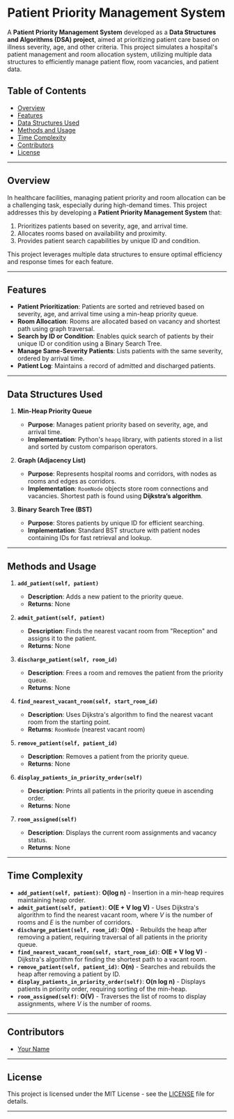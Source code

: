 # Patient Priority Management System

A **Patient Priority Management System** developed as a **Data Structures and Algorithms (DSA) project**, aimed at prioritizing patient care based on illness severity, age, and other criteria. This project simulates a hospital's patient management and room allocation system, utilizing multiple data structures to efficiently manage patient flow, room vacancies, and patient data.

## Table of Contents

- [Overview](#overview)
- [Features](#features)
- [Data Structures Used](#data-structures-used)
- [Methods and Usage](#methods-and-usage)
- [Time Complexity](#time-complexity)
- [Contributors](#contributors)
- [License](#license)

---

## Overview

In healthcare facilities, managing patient priority and room allocation can be a challenging task, especially during high-demand times. This project addresses this by developing a **Patient Priority Management System** that:

1. Prioritizes patients based on severity, age, and arrival time.
2. Allocates rooms based on availability and proximity.
3. Provides patient search capabilities by unique ID and condition.

This project leverages multiple data structures to ensure optimal efficiency and response times for each feature.

---

## Features

- **Patient Prioritization**: Patients are sorted and retrieved based on severity, age, and arrival time using a min-heap priority queue.
- **Room Allocation**: Rooms are allocated based on vacancy and shortest path using graph traversal.
- **Search by ID or Condition**: Enables quick search of patients by their unique ID or condition using a Binary Search Tree.
- **Manage Same-Severity Patients**: Lists patients with the same severity, ordered by arrival time.
- **Patient Log**: Maintains a record of admitted and discharged patients.

---

## Data Structures Used

1. **Min-Heap Priority Queue**
   - **Purpose**: Manages patient priority based on severity, age, and arrival time.
   - **Implementation**: Python's `heapq` library, with patients stored in a list and sorted by custom comparison operators.

2. **Graph (Adjacency List)**
   - **Purpose**: Represents hospital rooms and corridors, with nodes as rooms and edges as corridors.
   - **Implementation**: `RoomNode` objects store room connections and vacancies. Shortest path is found using **Dijkstra’s algorithm**.

3. **Binary Search Tree (BST)**
   - **Purpose**: Stores patients by unique ID for efficient searching.
   - **Implementation**: Standard BST structure with patient nodes containing IDs for fast retrieval and lookup.

---

## Methods and Usage

1. **`add_patient(self, patient)`**
   - **Description**: Adds a new patient to the priority queue.
   - **Returns**: None

2. **`admit_patient(self, patient)`**
   - **Description**: Finds the nearest vacant room from "Reception" and assigns it to the patient.
   - **Returns**: None

3. **`discharge_patient(self, room_id)`**
   - **Description**: Frees a room and removes the patient from the priority queue.
   - **Returns**: None

4. **`find_nearest_vacant_room(self, start_room_id)`**
   - **Description**: Uses Dijkstra's algorithm to find the nearest vacant room from the starting point.
   - **Returns**: `RoomNode` (nearest vacant room)

5. **`remove_patient(self, patient_id)`**
   - **Description**: Removes a patient from the priority queue.
   - **Returns**: None

6. **`display_patients_in_priority_order(self)`**
   - **Description**: Prints all patients in the priority queue in ascending order.
   - **Returns**: None

7. **`room_assigned(self)`**
   - **Description**: Displays the current room assignments and vacancy status.
   - **Returns**: None

---

## Time Complexity

- **`add_patient(self, patient)`**: **O(log n)** - Insertion in a min-heap requires maintaining heap order.
- **`admit_patient(self, patient)`**: **O(E + V log V)** - Uses Dijkstra's algorithm to find the nearest vacant room, where *V* is the number of rooms and *E* is the number of corridors.
- **`discharge_patient(self, room_id)`**: **O(n)** - Rebuilds the heap after removing a patient, requiring traversal of all patients in the priority queue.
- **`find_nearest_vacant_room(self, start_room_id)`**: **O(E + V log V)** - Dijkstra's algorithm for finding the shortest path to a vacant room.
- **`remove_patient(self, patient_id)`**: **O(n)** - Searches and rebuilds the heap after removing a patient by ID.
- **`display_patients_in_priority_order(self)`**: **O(n log n)** - Displays patients in priority order, requiring sorting of the min-heap.
- **`room_assigned(self)`**: **O(V)** - Traverses the list of rooms to display assignments, where *V* is the number of rooms.

---

## Contributors

- [Your Name](https://github.com/yourusername)

---

## License

This project is licensed under the MIT License - see the [LICENSE](LICENSE) file for details.

--- 
